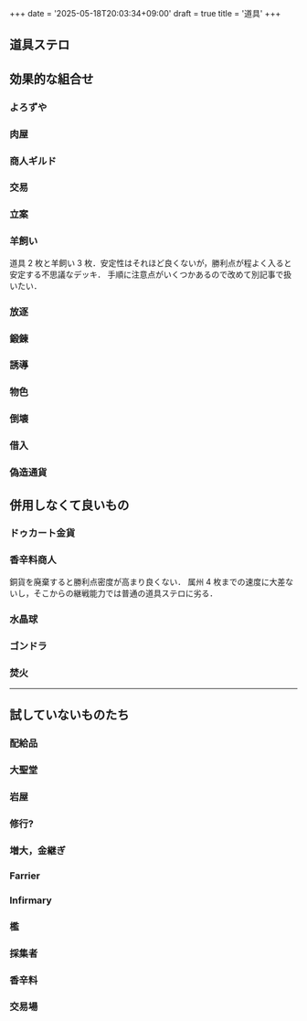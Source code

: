 +++
date = '2025-05-18T20:03:34+09:00'
draft = true
title = '道具'
+++

## 道具ステロ

## 効果的な組合せ

### よろずや
### 肉屋
### 商人ギルド
### 

### 交易
### 立案

### 羊飼い
道具 2 枚と羊飼い 3 枚．安定性はそれほど良くないが，勝利点が程よく入ると安定する不思議なデッキ．
手順に注意点がいくつかあるので改めて別記事で扱いたい．

### 放逐
### 鍛錬
### 誘導
### 物色
### 倒壊
### 借入

### 偽造通貨


## 併用しなくて良いもの
### ドゥカート金貨
### 香辛料商人
銅貨を廃棄すると勝利点密度が高まり良くない．
属州 4 枚までの速度に大差ないし，そこからの継戦能力では普通の道具ステロに劣る．

### 水晶球
### ゴンドラ

### 焚火


--------
## 試していないものたち

### 配給品
### 大聖堂
### 岩屋
### 修行?
### 増大，金継ぎ
### Farrier
### Infirmary
### 檻
### 採集者
### 香辛料
### 交易場
